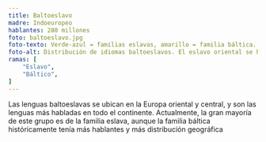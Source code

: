 ```yaml
---
title: Baltoeslavo
madre: Indoeuropeo
hablantes: 280 millones
foto: baltoeslavo.jpg
foto-texto: Verde-azul = familias eslavas, amarillo = familia báltica.
foto-alt: Distribución de idiomas baltoeslavos. El eslavo oriental se habla en Rusia, Bielorusia, y Ucrania. El eslavo occidental en Polonia, Chequia y Eslovaquia. El eslavo meridional en Eslovenia, Croacia, Serbia, Kosovo, Montenegro, Bulgaria, Macedonia del Norte, y Bosnia y Herzegovina. Y el báltico se habla en Letonia y Lituania.
ramas: [
    "Eslavo",
    "Báltico",
]
---
```


Las lenguas baltoeslavas se ubican en la Europa oriental y central, y son las lenguas más habladas en todo el continente. Actualmente, la gran mayoría de este grupo es de la familia eslava, aunque la familia báltica históricamente tenía más hablantes y más distribución geográfica